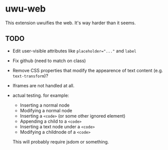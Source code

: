 # uwu-web

This extension uwuifies the web. It's way harder than it seems.

## TODO

* Edit user-visible attributes like `placeholder="..."` and `label`
* Fix github (need to match on class)
* Remove CSS properties that modify the appearence of text content (e.g. `text-transform`)?
* Iframes are not handled at all.
* actual testing. for example:

  * Inserting a normal node
  * Modifying a normal node
  * Inserting a `<code>` (or some other ignored element)
  * Appending a child to a `<code>`
  * Inserting a text node under a `<code>`
  * Modifying a childnode of a `<code>`

  This will probably require jsdom or something.
